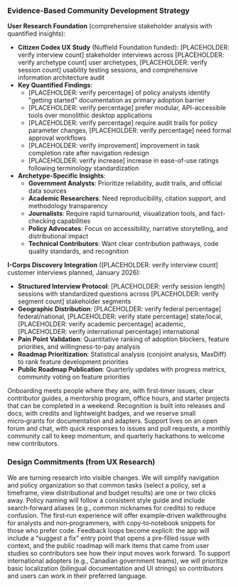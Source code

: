 ### Evidence-Based Community Development Strategy

**User Research Foundation** (comprehensive stakeholder analysis with quantified insights):
- **Citizen Codex UX Study** (Nuffield Foundation funded): [PLACEHOLDER: verify interview count] stakeholder interviews across [PLACEHOLDER: verify archetype count] user archetypes, [PLACEHOLDER: verify session count] usability testing sessions, and comprehensive information architecture audit
- **Key Quantified Findings**:
  - [PLACEHOLDER: verify percentage] of policy analysts identify "getting started" documentation as primary adoption barrier
  - [PLACEHOLDER: verify percentage] prefer modular, API-accessible tools over monolithic desktop applications
  - [PLACEHOLDER: verify percentage] require audit trails for policy parameter changes, [PLACEHOLDER: verify percentage] need formal approval workflows
  - [PLACEHOLDER: verify improvement] improvement in task completion rate after navigation redesign
  - [PLACEHOLDER: verify increase] increase in ease-of-use ratings following terminology standardization
- **Archetype-Specific Insights**:
  - **Government Analysts**: Prioritize reliability, audit trails, and official data sources
  - **Academic Researchers**: Need reproducibility, citation support, and methodology transparency
  - **Journalists**: Require rapid turnaround, visualization tools, and fact-checking capabilities
  - **Policy Advocates**: Focus on accessibility, narrative storytelling, and distributional impact
  - **Technical Contributors**: Want clear contribution pathways, code quality standards, and recognition

**I-Corps Discovery Integration** ([PLACEHOLDER: verify interview count] customer interviews planned, January 2026):
- **Structured Interview Protocol**: [PLACEHOLDER: verify session length] sessions with standardized questions across [PLACEHOLDER: verify segment count] stakeholder segments
- **Geographic Distribution**: [PLACEHOLDER: verify federal percentage] federal/national, [PLACEHOLDER: verify state percentage] state/local, [PLACEHOLDER: verify academic percentage] academic, [PLACEHOLDER: verify international percentage] international
- **Pain Point Validation**: Quantitative ranking of adoption blockers, feature priorities, and willingness-to-pay analysis
- **Roadmap Prioritization**: Statistical analysis (conjoint analysis, MaxDiff) to rank feature development priorities
- **Public Roadmap Publication**: Quarterly updates with progress metrics, community voting on feature priorities

Onboarding meets people where they are, with first‑timer issues, clear contributor guides, a mentorship program, office hours, and starter projects that can be completed in a weekend. Recognition is built into releases and docs, with credits and lightweight badges, and we reserve small micro‑grants for documentation and adapters. Support lives on an open forum and chat, with quick responses to issues and pull requests, a monthly community call to keep momentum, and quarterly hackathons to welcome new contributors.

### Design Commitments (from UX Research)
We are turning research into visible changes. We will simplify navigation and policy organization so that common tasks (select a policy, set a timeframe, view distributional and budget results) are one or two clicks away. Policy naming will follow a consistent style guide and include search‑forward aliases (e.g., common nicknames for credits) to reduce confusion. The first‑run experience will offer example‑driven walkthroughs for analysts and non‑programmers, with copy‑to‑notebook snippets for those who prefer code. Feedback loops become explicit: the app will include a “suggest a fix” entry point that opens a pre‑filled issue with context, and the public roadmap will mark items that came from user studies so contributors see how their input moves work forward. To support international adopters (e.g., Canadian government teams), we will prioritize basic localization (bilingual documentation and UI strings) so contributors and users can work in their preferred language.
